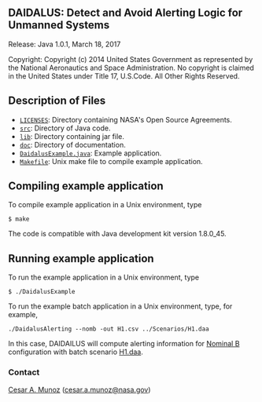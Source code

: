 DAIDALUS: Detect and Avoid Alerting Logic for Unmanned Systems
---------------------------------------------------------

Release: Java 1.0.1, March 18, 2017

Copyright: Copyright (c) 2014 United States Government as represented by 
the National Aeronautics and Space Administration.  No copyright 
is claimed in the United States under Title 17, U.S.Code. All Other 
Rights Reserved.

Description of Files
----------------

* [`LICENSES`](LICENSES): Directory containing NASA's Open Source Agreements.
* [`src`](src): Directory of Java code.
* [`lib`](lib): Directory containing jar file.
* [`doc`](doc): Directory of documentation.
* [`DaidalusExample.java`](src/DaidalusExample.java): Example application.
* [`Makefile`](Makefile): Unix make file to compile example application.

Compiling example application
--------------------------

To compile example application in a Unix environment, type

```
$ make 
```

The code is compatible with Java development kit version 1.8.0_45.

Running example application
-------------------------

To run the example application in a Unix environment, type

```
$ ./DaidalusExample
```

To run the example batch application in a Unix environment, type, for example,

```
./DaidalusAlerting --nomb -out H1.csv ../Scenarios/H1.daa
```

In this case, DAIDAILUS will compute alerting information for [Nominal
B](../Configurations/WC_SC_228_nom_b.txt) configuration with batch scenario [H1.daa](../Scenarios/H1.daa).

### Contact

[Cesar A. Munoz](http://shemesh.larc.nasa.gov/people/cam) (cesar.a.munoz@nasa.gov)
